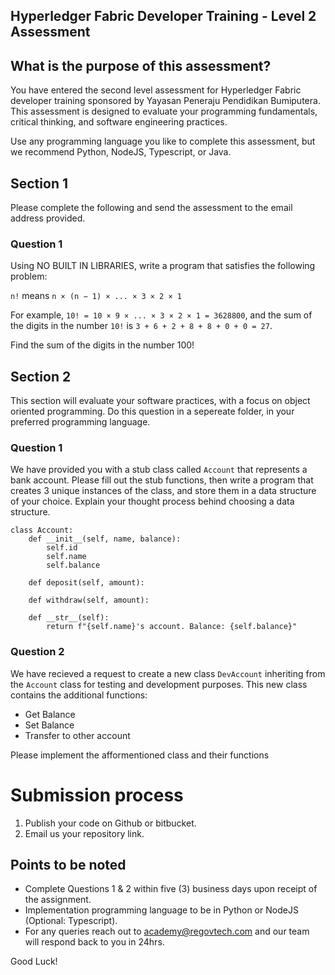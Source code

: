 ## Hyperledger Fabric Developer Training - Level 2 Assessment

## What is the purpose of this assessment?
You have entered the second level assessment for Hyperledger Fabric developer training sponsored by Yayasan Peneraju Pendidikan Bumiputera. 
This assessment is designed to evaluate your programming fundamentals, critical thinking, and software engineering practices.

Use any programming language you like to complete this assessment, but we recommend Python, NodeJS, Typescript, or Java.

## Section 1
Please complete the following and send the assessment to the email address provided.

### Question 1

Using NO BUILT IN LIBRARIES, write a program that satisfies the following problem:  

`n!` means `n × (n − 1) × ... × 3 × 2 × 1`

For example, `10! = 10 × 9 × ... × 3 × 2 × 1 = 3628800`,
and the sum of the digits in the number `10!` is `3 + 6 + 2 + 8 + 8 + 0 + 0 = 27`.

Find the sum of the digits in the number 100!

## Section 2
This section will evaluate your software practices, with a focus on object oriented programming. Do this question in a sepereate folder, in your preferred programming language.

### Question 1
We have provided you with a stub class called `Account` that represents a bank account. Please fill out the stub functions, then write a program that creates 3 unique instances of the class, and store them in a data structure of your choice. Explain your thought process behind choosing a data structure.

```
class Account:
    def __init__(self, name, balance):
        self.id
        self.name
        self.balance

    def deposit(self, amount):

    def withdraw(self, amount):

    def __str__(self):
        return f"{self.name}'s account. Balance: {self.balance}"
```

### Question 2
We have recieved a request to create a new class `DevAccount` inheriting from the `Account` class for testing and development purposes. This new class contains the additional functions:
<ul>
<li> Get Balance </li>
<li> Set Balance </li>
<li> Transfer to other account</li>

</ul>
Please implement the afformentioned class and their functions


# Submission process

1. Publish your code on Github or bitbucket.
2. Email us your repository link.

 ## Points to be noted
  - Complete Questions 1 & 2 within five (3) business days upon receipt of the assignment.
  - Implementation programming language to be in Python or NodeJS (Optional: Typescript).
  - For any queries reach out to academy@regovtech.com and our team will respond back to you in 24hrs.


Good Luck!
